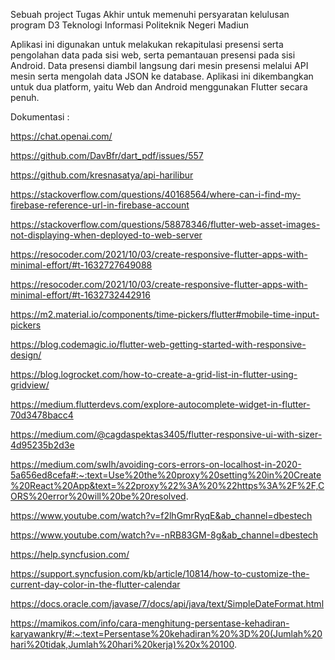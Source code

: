 Sebuah project Tugas Akhir untuk memenuhi persyaratan kelulusan program D3 Teknologi Informasi Politeknik Negeri Madiun

Aplikasi ini digunakan untuk melakukan rekapitulasi presensi serta pengolahan data pada sisi web, serta pemantauan presensi pada sisi Android. Data presensi diambil langsung dari mesin presensi melalui API mesin serta mengolah data JSON ke database. Aplikasi ini dikembangkan untuk dua platform, yaitu Web dan Android menggunakan Flutter secara penuh. 

Dokumentasi :

https://chat.openai.com/

https://github.com/DavBfr/dart_pdf/issues/557

https://github.com/kresnasatya/api-harilibur

https://stackoverflow.com/questions/40168564/where-can-i-find-my-firebase-reference-url-in-firebase-account

https://stackoverflow.com/questions/58878346/flutter-web-asset-images-not-displaying-when-deployed-to-web-server

https://resocoder.com/2021/10/03/create-responsive-flutter-apps-with-minimal-effort/#t-1632727649088

https://resocoder.com/2021/10/03/create-responsive-flutter-apps-with-minimal-effort/#t-1632732442916

https://m2.material.io/components/time-pickers/flutter#mobile-time-input-pickers

https://blog.codemagic.io/flutter-web-getting-started-with-responsive-design/

https://blog.logrocket.com/how-to-create-a-grid-list-in-flutter-using-gridview/

https://medium.flutterdevs.com/explore-autocomplete-widget-in-flutter-70d3478bacc4

https://medium.com/@cagdaspektas3405/flutter-responsive-ui-with-sizer-4d95235b2d3e

https://medium.com/swlh/avoiding-cors-errors-on-localhost-in-2020-5a656ed8cefa#:~:text=Use%20the%20proxy%20setting%20in%20Create%20React%20App&text=%22proxy%22%3A%20%22https%3A%2F%2F,CORS%20error%20will%20be%20resolved.

https://www.youtube.com/watch?v=f2lhGmrRyqE&ab_channel=dbestech

https://www.youtube.com/watch?v=-nRB83GM-8g&ab_channel=dbestech

https://help.syncfusion.com/

https://support.syncfusion.com/kb/article/10814/how-to-customize-the-current-day-color-in-the-flutter-calendar

https://docs.oracle.com/javase/7/docs/api/java/text/SimpleDateFormat.html

https://mamikos.com/info/cara-menghitung-persentase-kehadiran-karyawankry/#:~:text=Persentase%20kehadiran%20%3D%20(Jumlah%20hari%20tidak,Jumlah%20hari%20kerja)%20x%20100.




